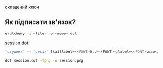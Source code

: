 складений ключ

## Як підписати зв'язок?

```sh
eralchemy -i <file> -o <meow>.dot
```

session.dot:

```sh
"студент" -- "сесія" [taillabel=<<FONT>0..N</FONT>>,label=<<FONT>lmao</FONT>>,headlabel=<<FONT>0..N</FONT>>];
```

```sh
dot session.dot -Tpng -o session.png
```
